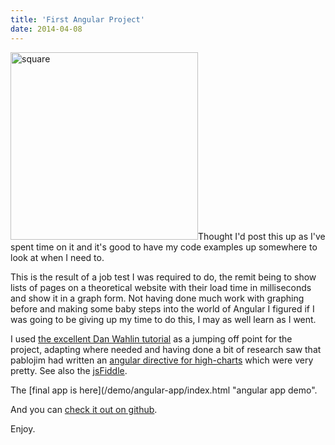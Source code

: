 ```yaml
---
title: 'First Angular Project'
date: 2014-04-08
---
```


<img class="h-left" alt="square" src="/images/uploads/2014/04/square-300x300.png" width="300" height="300" />Thought I'd post this up as I've spent time on it and it's good to have my code examples up somewhere to look at when I need to.

This is the result of a job test I was required to do, the remit being to show lists of pages on a theoretical website with their load time in milliseconds and show it in a graph form. Not having done much work with graphing before and making some baby steps into the world of Angular I figured if I was going to be giving up my time to do this, I may as well learn as I went.

I used [the excellent Dan Wahlin tutorial](http://weblogs.asp.net/dwahlin/archive/2013/04/12/video-tutorial-angularjs-fundamentals-in-60-ish-minutes.aspx "I actually used the PDF") as a jumping off point for the project, adapting where needed and having done a bit of research saw that pablojim had written an [angular directive for high-charts](https://github.com/pablojim/highcharts-ng "angular directive") which were very pretty. See also the [jsFiddle](http://jsfiddle.net/pablojim/Hjdnw/ "jsFiddle Highcharts").

The [final app is here](/demo/angular-app/index.html "angular app demo".

And you can [check it out on github](https://githhub.com/StevenFewster/ncc "Angular Exmaple").

Enjoy.
